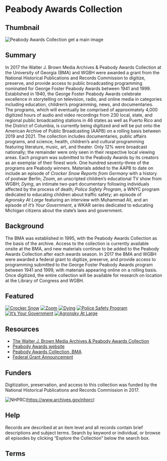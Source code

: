 # Peabody Awards Collection

## Thumbnail

![Peabody Awards Collection](https://s3.amazonaws.com/americanarchive.org/special-collections/AX0002_John_Browns_Holy_War.jpg "Peabody Awards Collection") get a main image

## Summary

In 2017 the Walter J. Brown Media Archives & Peabody Awards Collection at the University of Georgia (BMA) and WGBH were awarded a grant from the National Historical Publications and Records Commission to digitize, preserve, and provide access to public broadcasting programming nominated for George Foster Peabody Awards between 1941 and 1999. Established in 1940, the George Foster Peabody Awards celebrate excellence in storytelling on television, radio, and online media in categories including education, children’s programming, news, and documentaries. The programs, which will eventually be comprised of approximately 4,000 digitized hours of audio and video recordings from 230 local, state, and regional public broadcasting stations in 46 states as well as Puerto Rico and the District of Columbia, is currently being digitized and will be put onto the American Archive of Public Broadcasting (AAPB) on a rolling basis between 2019 and 2021. The collection includes documentaries, public affairs programs, and science, health, children’s and cultural programming featuring literature, music, art, and theater. Only 12% were broadcast nationally; the remainder were only seen in their respective local viewing areas. Each program was submitted to the Peabody Awards by its creators as an exemplar of their finest work. One hundred seventy-three of the programs are Peabody winners. Materials added to the AAPB to date on include an episode of <em>Crocker Snow Reports from Germany</em> with a history of postwar Berlin; <em>Zoom</em>, an unscripted children’s educational TV show from WGBH; <em>Dying</em>, an intimate two-part documentary following individuals affected by the process of death; <em>Police Safety Program</em>, a WNYC program dedicated to educating children about traffic safety; an episode of <em>Agronsky At Large</em> featuring an interview with Muhammad Ali, and an episode of <em>It’s Your Government</em>, a WKAR series dedicated to educating Michigan citizens about the state’s laws and government. 

## Background

The BMA was established in 1995, with the Peabody Awards Collection as the basis of the archive. Access to the collection is currently available onsite at the BMA, and new materials continue to be added to the Peabody Awards Collection after each awards season. In 2017 the BMA and WGBH were awarded a federal grant to digitize, preserve, and provide access to programming submitted to the George Foster Peabody Awards program between 1941 and 1999, with materials appearing online on a rolling basis. Once digitized, the entire collection will be available for research on location at the Library of Congress and WGBH.

## Featured

[![Crocker Snow](https://s3.amazonaws.com/americanarchive.org/special-collections/aapb_tile.jpg)](/catalog/cpb-aacip_15-70msbs9c)
[![Zoom](https://s3.amazonaws.com/americanarchive.org/special-collections/cpb-aacip_15-89r22rvt.jpg)](/catalog/cpb-aacip_15-89r22rvt)
[![Dying](https://s3.amazonaws.com/americanarchive.org/special-collections/cpb-aacip_15-23612tff.jpg)](/catalog/cpb-aacip_15-23612tff)
[![Police Safety Program](https://s3.amazonaws.com/americanarchive.org/special-collections/aapb_tile.jpg)](/catalog/cpb-aacip_526-959c53g37z)
[![It’s Your Government](https://s3.amazonaws.com/americanarchive.org/special-collections/aapb_tile.jpg)](/catalog/cpb-aacip_526-ng4gm82w5x)
[![Agronsky At Large](https://s3.amazonaws.com/americanarchive.org/special-collections/cpb-aacip_526-bz6154fv12.jpg)](/catalog/cpb-aacip_526-bz6154fv12)

## Resources

- [The Walter J. Brown Media Archives & Peabody Awards Collection](https://bmac.libs.uga.edu/pawtucket2/)
- [Peabody Awards website](http://peabodyawards.com/)
- [Peabody Awards Collection, BMA](https://bmac.libs.uga.edu/pawtucket2/index.php/Peabody/Index)
- [Federal Grant Announcement](https://www.wgbh.org/foundation/press/federal-grant-awarded-to-preserve-and-provide-access-to-local-public-broadcasts)

## Funders
Digitization, preservation, and access to this collection was funded by the National Historical Publications and Records Commission in 2017. 

![NHPRC](https://s3.amazonaws.com/americanarchive.org/special-collections/NHPRC_file.jpg)(https://www.archives.gov/nhprc)

## Help

Records are described at an item level and all records contain brief descriptions and subject terms. Search by keyword or individual, or browse all episodes by clicking “Explore the Collection” below the search box. 

## Terms

